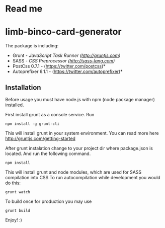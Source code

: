 Read me
==============

limb-binco-card-generator
==============

The package is including:
- Grunt - *JavaScript Task Runner (http://gruntjs.com)*
- SASS - *CSS Preprocessor (http://sass-lang.com)*
- PostCss 0.7.1 - (https://twitter.com/postcss)*
- Autoprefixer 6.1.1 - (https://twitter.com/autoprefixer)*

Installation
--------------

Before usage you must have node.js with npm (node package manager) installed.

First install grunt as a console service. Run

	npm install -g grunt-cli

This will install grunt in your system environment.
You can read more here http://gruntjs.com/getting-started

After grunt instalation change to your project dir where package.json is located. And run the following command.

    npm install

This will install grunt and node modules, which are used for SASS compilation into CSS 
To run autocompilation while development you would do this:

	grunt watch

To build once for production you may use

	grunt build

Enjoy! :)